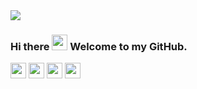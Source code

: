 <a href="https://github.com/antonkomarev/github-profile-views-counter">
    <img src="https://komarev.com/ghpvc/?username=shashankkatte">
</a>

### Hi there <img src="https://media.giphy.com/media/hvRJCLFzcasrR4ia7z/giphy.gif" width="25px"> Welcome to my GitHub.

<!--
<a href="https://www.linkedin.com/in/shashankkatte/">
  <img align="left" alt="Shashank's LinkedIN" width="22px" src="https://raw.githubusercontent.com/peterthehan/peterthehan/master/assets/linkedin.svg" />
</a>
<a href="https://twitter.com/shashankkatte">
  <img align="left" alt="Shashank Katte | Twitter" width="22px" src="https://raw.githubusercontent.com/peterthehan/peterthehan/master/assets/twitter.svg" />
</a>
-->

<p>
    <a href="https://www.linkedin.com/in/shashankkatte/"><img src="https://img.shields.io/badge/linkedin-%230077B5.svg?&style=for-the-badge&logo=linkedin&logoColor=white" height=25></a> 
  <a href="https://twitter.com/shashankkatte"><img src="https://img.shields.io/badge/twitter-%231DA1F2.svg?&style=for-the-badge&logo=twitter&logoColor=white" height=25></a> 
<a href="https://medium.com/@shashankkatte"><img src="https://img.shields.io/badge/medium-%2312100E.svg?&style=for-the-badge&logo=medium&logoColor=white" height=25></a> 
  <a href="https://dev.to/shashankkatte"><img src="https://img.shields.io/badge/DEV.TO-%230A0A0A.svg?&style=for-the-badge&logo=dev-dot-to&logoColor=white" height=25></a>

</p>





<!--
**shashankkatte/shashankkatte** is a ✨ _special_ ✨ repository because its `README.md` (this file) appears on your GitHub profile.

Here are some ideas to get you started:

- 🔭 I’m currently working on ...
- 🌱 I’m currently learning ...
- 👯 I’m looking to collaborate on ...
- 🤔 I’m looking for help with ...
- 💬 Ask me about ...
- 📫 How to reach me: ...
- 😄 Pronouns: ...
- ⚡ Fun fact: ...
-->
